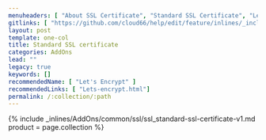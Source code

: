 ```yaml
---
menuheaders: [ "About SSL Certificate", "Standard SSL Certificate", "Let's Encrypt SSL Certificate" ]
gitlinks: [ "https://github.com/cloud66/help/edit/feature/inlines/_includes/_inlines/AddOns/common/ssl/ssl_contents-v1.md", "https://github.com/cloud66/help/edit/feature/inlines/_includes/_inlines/AddOns/common/ssl/ssl_about-ssl-certificate-v1.md", "https://github.com/cloud66/help/edit/feature/inlines/_includes/_inlines/AddOns/common/ssl/ssl_standard-ssl-certificate-v1.md", "https://github.com/cloud66/help/edit/feature/inlines/_includes/_inlines/AddOns/common/ssl/ssl_lets-encrypt-ssl-certificate-v1.md", "https://github.com/cloud66/help/edit/feature/inlines/_includes/_inlines/AddOns/common/ssl/ssl_note-v1.md" ]
layout: post
template: one-col
title: Standard SSL certificate
categories: AddOns
lead: ""
legacy: true
keywords: []
recommendedName: [ "Let's Encrypt" ]
recommendedLinks: [ "Lets-encrypt.html"]
permalink: /:collection/:path
---
```



<a href="#standard-ssl-certificate"></a>{% include _inlines/AddOns/common/ssl/ssl_standard-ssl-certificate-v1.md  product = page.collection %}

